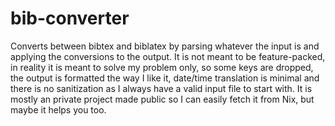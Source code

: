 # bib-converter

Converts between bibtex and biblatex by parsing whatever the input is and applying the conversions
to the output. It is not meant to be feature-packed, in reality it is meant to solve my problem
only, so some keys are dropped, the output is formatted the way I like it, date/time translation is
minimal and there is no sanitization as I always have a valid input file to start with. It is mostly
an private project made public so I can easily fetch it from Nix, but maybe it helps you too.
